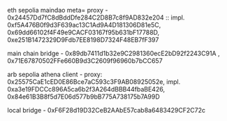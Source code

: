 eth sepolia
maindao meta= proxy - 0x24457Dd7fC8dBddDfe284C2D8B7c8f9AD832e204 :: impl. 0xf5A476B0f9d3F639ac13C1Ad9A4D181306D81e5C, 0x69dd66102f4F49e9CACF03167f95b631bF17788D, 0xe251B1472329D9Fdb7EE8198D7324F48EB7fF397

main chain bridge - 0x89db7411d1b32e9C2981360ecE2bD92f2243C91A , 0x71E67870502FFe660B9d3C2609f96960b7bCC657




arb sepolia
athena client - proxy: 0x25575CaE1cED0E86Bce7aC593c3F9AB08925052e, impl. 0xa3e19FDCCc896A5ca6b2f3A264dBBB44fbaBE426, 0x84e61B3B8f5d7E06d577b9bB775A738175b7A99D

local bridge - 0xF6F28d19D32CeB2AAbE57cab8a6483429CF2C72c
